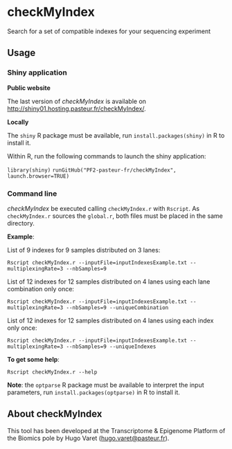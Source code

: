 # checkMyIndex

Search for a set of compatible indexes for your sequencing experiment

## Usage

### Shiny application

**Public website**

The last version of *checkMyIndex* is available on <http://shiny01.hosting.pasteur.fr/checkMyIndex/>.

**Locally**

The `shiny` R package must be available, run `install.packages(shiny)` in R to install it.

Within R, run the following commands to launch the shiny application:

`library(shiny)`
`runGitHub("PF2-pasteur-fr/checkMyIndex", launch.browser=TRUE)`

### Command line

*checkMyIndex* be executed calling `checkMyIndex.r` with `Rscript`. As `checkMyIndex.r` sources the `global.r`, both files must be placed in the same directory.

**Example**:

List of 9 indexes for 9 samples distributed on 3 lanes:

`Rscript checkMyIndex.r --inputFile=inputIndexesExample.txt --multiplexingRate=3 --nbSamples=9`

List of 12 indexes for 12 samples distributed on 4 lanes using each lane combination only once:

`Rscript checkMyIndex.r --inputFile=inputIndexesExample.txt --multiplexingRate=3 --nbSamples=9 --uniqueCombination`

List of 12 indexes for 12 samples distributed on 4 lanes using each index only once:

`Rscript checkMyIndex.r --inputFile=inputIndexesExample.txt --multiplexingRate=3 --nbSamples=9 --uniqueIndexes`

**To get some help**:

`Rscript checkMyIndex.r --help`

**Note**: the `optparse` R package must be available to interpret the input parameters, run `install.packages(optparse)` in R to install it. 

## About checkMyIndex

This tool has been developed at the Transcriptome & Epigenome Platform of the Biomics pole by Hugo Varet (<hugo.varet@pasteur.fr>).
